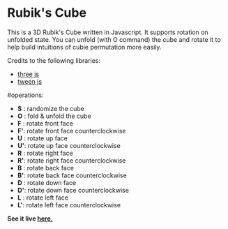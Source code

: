 # Rubik's Cube

This is a 3D Rubik's Cube written in Javascript. It supports rotation on unfolded state. 
You can unfold (with O command) the cube and rotate it to help build intuitions of cubie permutation more easily.

Credits to the following libraries:
* [three js](https://github.com/mrdoob/three.js/)
* [tween js](https://github.com/tweenjs/tween.js/)


#operations:
- **S** :   randomize the cube
- **O** :   fold & unfold the cube
- **F** : 	rotate front face 
- **F'**: 	rotate front face counterclockwise
- **U** : 	rotate up face 
- **U'**: 	rotate up face counterclockwise
- **R** : 	rotate right face
- **R'**: 	rotate right face counterclockwise
- **B** : 	rotate back face 
- **B'**: 	rotate back face counterclockwise
- **D** : 	rotate down face 
- **D'**: 	rotate down face counterclockwise
- **L** : 	rotate left face 
- **L'**: 	rotate left face counterclockwise

**See it live [here.](http://ligangwang.github.io/rubikscube/)**
